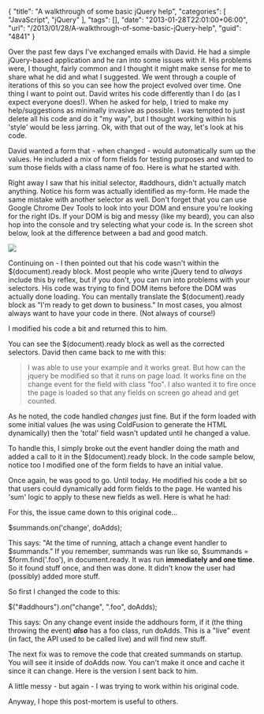 {
	"title": "A walkthrough of some basic jQuery help",
	"categories": [
		"JavaScript",
		"jQuery"
	],
	"tags": [],
	"date": "2013-01-28T22:01:00+06:00",
	"url": "/2013/01/28/A-walkthrough-of-some-basic-jQuery-help",
	"guid": "4841"
}

Over the past few days I've exchanged emails with David. He had a simple jQuery-based application and he ran into some issues with it. His problems were, I thought, fairly common and I thought it might make sense for me to share what he did and what I suggested. We went through a couple of iterations of this so you can see how the project evolved over time. One thing I want to point out. David writes his code differently than I do (as I expect everyone does!). When he asked for help, I tried to make my help/suggestions as minimally invasive as possible. I was tempted to just delete all his code and do it "my way", but I thought working within his 'style' would be less jarring. Ok, with that out of the way, let's look at his code.
<!--more-->
David wanted a form that - when changed - would automatically sum up the values. He included a mix of form fields for testing purposes and wanted to sum those fields with a class name of foo. Here is what he started with.

<script src="https://gist.github.com/4661708.js"></script>

Right away I saw that his initial selector, #addhours, didn't actually match anything. Notice his form was actually identified as my-form. He made the same mistake with another selector as well. Don't forget that you can use Google Chrome Dev Tools to look into your DOM and ensure you're looking for the right IDs. If your DOM is big and messy (like my beard), you can also hop into the console and try selecting what your code is. In the screen shot below, look at the difference between a bad and good match.

<img src="http://static.raymondcamden.com/images/screenshot60.png" />

Continuing on - I then pointed out that his code wasn't within the $(document).ready block. Most people who write jQuery tend to <i>always</i> include this by reflex, but if you don't, you can run into problems with your selectors. His code was trying to find DOM items before the DOM was actually done loading. You can mentally translate the $(document).ready block as "I'm ready to get down to business." In most cases, you almost always want to have your code in there. (Not always of course!) 

I modified his code a bit and returned this to him.

<script src="https://gist.github.com/4615163.js"></script>

You can see the $(document).ready block as well as the corrected selectors. David then came back to me with this:

<blockquote>
I was able to use your example and it works great.  But how can the jquery be modified so that it runs on page load.  It works fine on the change event for the field with class "foo".  I also wanted it to fire once the page is loaded so that any fields on screen go ahead and get counted. 
</blockquote>

As he noted, the code handled <i>changes</i> just fine. But if the form loaded with some initial values (he was using ColdFusion to generate the HTML dynamically) then the 'total' field wasn't updated until he changed a value. 

To handle this, I simply broke out the event handler doing the math and added a call to it in the $(document).ready block. In the code sample below, notice too I modified one of the form fields to have an initial value.

<script src="https://gist.github.com/4631529.js"></script>

Once again, he was good to go. Until today. He modified his code a bit so that users could dynamically add form fields to the page. He wanted his 'sum' logic to apply to these new fields as well. Here is what he had:

<script src="https://gist.github.com/4661751.js"></script>

For this, the issue came down to this original code...

$summands.on('change', doAdds);

This says: "At the time of running, attach a change event handler to $summands." If you remember, summands was run like so,   $summands = $form.find('.foo'), in document.ready. It was run <b>immediately and one time</b>. So it found stuff once, and then was done. It didn't know the user had (possibly) added more stuff. 

So first I changed the code to this:

$("#addhours").on("change", ".foo", doAdds);

This says: On any change event inside the addhours form, if it (the thing throwing the event) <b><i>also</i></b> has a foo class, run doAdds. This is a "live" event (in fact, the API used to be called live) and will find new stuff.

The next fix was to remove the code that created summands on startup. You will see it inside of doAdds now. You can't make it once and cache it since it can change. Here is the version I sent back to him.

<script src="https://gist.github.com/4660804.js"></script>

A little messy - but again - I was trying to work within his original code.

Anyway, I hope this post-mortem is useful to others.